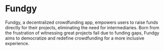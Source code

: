 # Fundgy
Fundgy, a decentralized crowdfunding app, empowers users to raise funds directly for their projects, eliminating the need for intermediaries. Born from the frustration of witnessing great projects fail due to funding gaps, Fundgy aims to democratize and redefine crowdfunding for a more inclusive experience.
